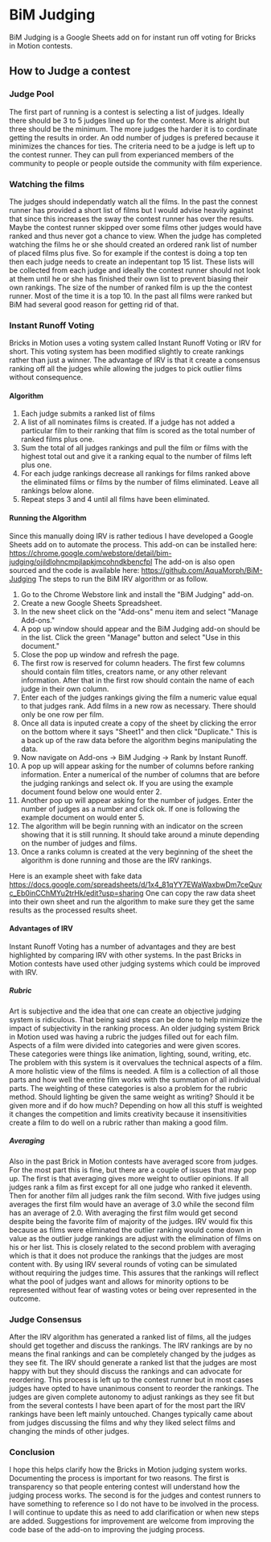 # BiM Judging

BiM Judging is a Google Sheets add on for instant run off voting for Bricks in Motion contests.

## How to Judge a contest

### Judge Pool

The first part of running is a contest is selecting a list of judges. Ideally there should be 3 to 5 judges lined up for the contest. More is alright but three should be the minimum. The more judges the harder it is to cordinate getting the results in order. An odd number of judges is prefered because it minimizes the chances for ties. The criteria need to be a judge is left up to the contest runner. They can pull from experianced members of the community to people or people outside the community with film experience.

### Watching the films

The judges should independatly watch all the films. In the past the connest runner has provided a short list of films but I would advise heavily against that since this increases the sway the contest runner has over the results. Maybe the contest runner skipped over some films other judges would have ranked and thus never got a chance to view. When the judge has completed watching the films he or she should created an ordered rank list of number of placed films plus five. So for example if the contest is doing a top ten then each judge needs to create an indepentant top 15 list. These lists will be collected from each judge and ideally the contest runner should not look at them until he or she has finished their own list to prevent biasing their own rankings. The size of the number of ranked film is up the the contest runner. Most of the time it is a top 10. In the past all films were ranked but BiM had several good reason for getting rid of that.

### Instant Runoff Voting

Bricks in Motion uses a voting system called Instant Runoff Voting or IRV for short. This voting system has been modified slightly to create rankings rather than just a winner. The advantage of IRV is that it create a consensus ranking off all the judges while allowing the judges to pick outlier films without consequence.

#### Algorithm
1. Each judge submits a ranked list of films
2. A list of all nominates films is created. If a judge has not added a particular film to their ranking that film is scored as the total number of ranked films plus one.
3. Sum the total of all judges rankings and pull the film or films with the highest total out and give it a ranking equal to the number of films left plus one.
4. For each judge rankings decrease all rankings for films ranked above the eliminated films or films by the number of films eliminated. Leave all rankings below alone.
5. Repeat steps 3 and 4 until all films have been eliminated.

#### Running the Algorithm

Since this manually doing IRV is rather tedious I have developed a Google Sheets add on to automate the process. This add-on can be installed here: <https://chrome.google.com/webstore/detail/bim-judging/ojildlohncmpjlapkjmcohndkbencfpl> The add-on is also open sourced and the code is available here: <https://github.com/AquaMorph/BiM-Judging> The steps to run the BiM IRV algorithm or as follow.

1. Go to the Chrome Webstore link and install the "BiM Judging" add-on.
2. Create a new Google Sheets Spreadsheet.
3. In the new sheet click on the "Add-ons" menu item and select "Manage Add-ons."
4. A pop up window should appear and the BiM Judging add-on should be in the list. Click the green "Manage" button and select "Use in this document."
5. Close the pop up window and refresh the page.
6. The first row is reserved for column headers. The first few columns should contain film titles, creators name, or any other relevant information. After that in the first row should contain the name of each judge in their own column.
7. Enter each of the judges rankings giving the film a numeric value equal to that judges rank. Add films in a new row as necessary. There should only be one row per film.
8. Once all data is inputed create a copy of the sheet by clicking the error on the bottom where it says "Sheet1" and then click "Duplicate." This is a back up of the raw data before the algorithm begins manipulating the data.
9. Now navigate on Add-ons -> BiM Judging -> Rank by Instant Runoff.
10. A pop up will appear asking for the number of columns before ranking information. Enter a numerical of the number of columns that are before the judging rankings and select ok. If you are using the example document found below one would enter 2.
11. Another pop up will appear asking for the number of judges. Enter the number of judges as a number and click ok. If one is following the example document on would enter 5.
12. The algorithm will be begin running with an indicator on the screen showing that it is still running. It should take around a minute depending on the number of judges and films.
13. Once a ranks column is created at the very beginning of the sheet the algorithm is done running and those are the IRV rankings.

Here is an example sheet with fake data <https://docs.google.com/spreadsheets/d/1x4_81qYY7EWaWaxbwDm7ceQuvc_Eb0inCChMYu2trHk/edit?usp=sharing> One can copy the raw data sheet into their own sheet and run the algorithm to make sure they get the same results as the processed results sheet. 

#### Advantages of IRV

Instant Runoff Voting has a number of advantages and they are best highlighted by comparing IRV with other systems. In the past Bricks in Motion contests have used other judging systems which could be improved with IRV.

##### Rubric

Art is subjective and the idea that one can create an objective judging system is ridiculous. That being said steps can be done to help minimize the impact of subjectivity in the ranking process. An older judging system Brick in Motion used was having a rubric the judges filled out for each film. Aspects of a film were divided into categories and were given scores. These categories were things like animation, lighting, sound, writing, etc. The problem with this system is it overvalues the technical aspects of a film. A more holistic view of the films is needed. A film is a collection of all those parts and how well the entire film works with the summation of all individual parts. The weighting of these categories is also a problem for the rubric method. Should lighting be given the same weight as writing? Should it be given more and if do how much? Depending on how all this stuff is weighted it changes the competition and limits creativity because it insensitivities create a film to do well on a rubric rather than making a good film.

##### Averaging

Also in the past Brick in Motion contests have averaged score from judges. For the most part this is fine, but there are a couple of issues that may pop up. The first is that averaging gives more weight to outlier opinions. If all judges rank a film as first except for all one judge who ranked it eleventh. Then for another film all judges rank the film second. With five judges using averages the first film would have an average of 3.0 while the second film has an average of 2.0. With averaging the first film would get second despite being the favorite film of majority of the judges. IRV would fix this because as films were eliminated the outlier ranking would come down in value as the outlier judge rankings are adjust with the elimination of films on his or her list. This is closely related to the second problem with averaging which is that it does not produce the rankings that the judges are most content with. By using IRV several rounds of voting can be simulated without requiring the judges time. This assures that the rankings will reflect what the pool of judges want and allows for minority options to be represented without fear of wasting votes or being over represented in the outcome. 

### Judge Consensus

After the IRV algorithm has generated a ranked list of films, all the judges should get together and discuss the rankings. The IRV rankings are by no means the final rankings and can be completely changed by the judges as they see fit. The IRV should generate a ranked list that the judges are most happy with but they should discuss the rankings and can advocate for reordering. This process is left up to the contest runner but in most cases judges have opted to have unanimous consent to reorder the rankings. The judges are given complete autonomy to adjust rankings as they see fit but from the several contests I have been apart of for the most part the IRV rankings have been left mainly untouched. Changes typically came about from judges discussing the films and why they liked select films and changing the minds of other judges.

### Conclusion

I hope this helps clarify how the Bricks in Motion judging system works. Documenting the process is important for two reasons. The first is transparency so that people entering contest will understand how the judging process works. The second is for the judges and contest runners to have something to reference so I do not have to be involved in the process. I will continue to update this as need to add clarification or when new steps are added. Suggestions for improvement are welcome from improving the code base of the add-on to improving the judging process.
